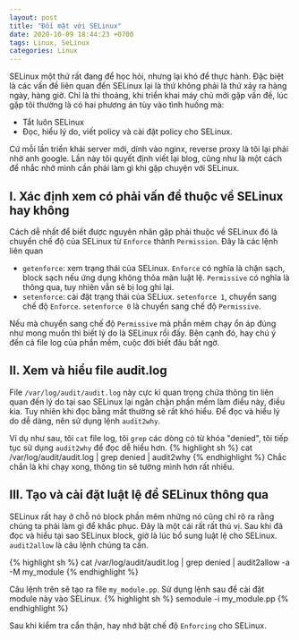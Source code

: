 ```yaml
---
layout: post
title: "Đối mặt với SELinux"
date: 2020-10-09 18:44:23 +0700
tags: Linux, SeLinux
categories: Linux
---
```


SELinux một thứ rất đang để học hỏi, nhưng lại khó để thực hành. Đặc biệt là các vấn đề liên quan đến SELinux lại là thứ không phải là thứ xảy ra hàng ngày, hàng giờ.
Chỉ là thi thoảng, khi triển khai máy chủ mới gặp vấn đề, lúc gặp tôi thường là có hai phương án tùy vào tình huống mà:
- Tắt luôn SELinux
- Đọc, hiểu lý do, viết policy và cài đặt policy cho SELinux.

Cứ mỗi lần triển khải server mới, dính vào nginx, reverse proxy là tôi lại phải nhờ anh google. Lần này tôi quyết định viết lại blog, cũng như là một cách để nhắc nhở mình
cần phải làm gì khi gặp chuyện với SELinux.

## I. Xác định xem có phải vấn đề thuộc về SELinux hay không
Cách dễ nhất để biết được nguyên nhân gặp phải thuộc về SELinux đó là chuyển chế độ của SELinux từ `Enforce` thành `Permission`. Đây là các lệnh liên quan
- `getenforce`: xem trạng thái của SELinux. `Enforce` có nghĩa là chặn sạch, block sạch nếu ứng dụng không thỏa mãn luật lệ. `Permissive` có nghĩa là thông qua, tuy nhiên vẫn sẽ bị log ghi lại.
- `setenforce`: cài đặt trạng thái của SELiux. `setenforce 1`, chuyển sang chế độ `Enforce`. `setenforce 0` là chuyển sang chế độ `Permissive`.


Nếu mà chuyển sang chế độ `Permissive` mà phần mêm chạy ổn áp đúng như mong muốn thì biết lý do là SELinux rồi đấy. Bên cạnh đó, hay chú ý đến cả file log của phần mềm, cuộc đời biết đâu bất ngờ.
## II. Xem và hiểu file audit.log
File `/var/log/audit/audit.log` này cực kì quan trọng chứa thông tin liên quan đến lý do tại sao SELinux lại ngăn chặn phần mềm làm điều này, điều kia. Tuy nhiên khi đọc bằng mắt thường sẽ rất khó hiểu.
Để đọc và hiểu lý do dễ dàng, nên sử dụng lệnh `audit2why`.

Ví dụ như sau, tôi `cat` file log, tôi `grep` các dòng có từ khóa "denied", tôi tiếp tục sử dụng `audit2why` để đọc dễ hiểu hơn.
{% highlight sh %}
cat  /var/log/audit/audit.log | grep denied | audit2why
{% endhighlight %}
Chắc chắn là khi chạy xong, thông tin sẽ tường mình hơn rất nhiều.

## III. Tạo và cài đặt luật lệ để SELinux thông qua
SELinux rất hay ở chỗ nó block phần mêm những nó cũng chỉ rõ ra rằng chúng ta phải làm gì để khắc phục. Đây là một cái rất rất thú vị. Sau
khi đã đọc và hiểu tại sao SELinux block, giờ là lúc bổ sung luật lệ cho SELinux. `audit2allow` là câu lệnh chúng ta cần.

{% highlight sh %}
cat  /var/log/audit/audit.log | grep denied | audit2allow -a -M my_module
{% endhighlight %}

Câu lệnh trên sẽ tạo ra file `my_module.pp`. Sử dụng lệnh sau để cài đặt module này vào SELinux.
{% highlight sh %}
semodule -i my_module.pp
{% endhighlight %}


Sau khi kiểm tra cẩn thận, hay nhớ bật chế độ `Enforcing` cho SELinux.

